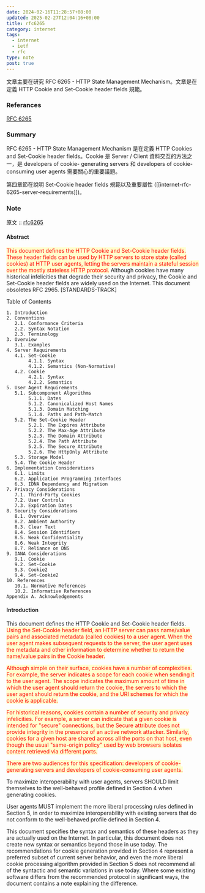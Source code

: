 ```yaml
---
date: 2024-02-16T11:28:57+08:00
updated: 2025-02-27T12:04:16+08:00
title: rfc6265
category: internet
tags:
  - internet
  - ietf
  - rfc
type: note
post: true
---
```


文章主要在研究 RFC 6265 - HTTP State Management Mechanism。文章是在定義 HTTP Cookie and Set-Cookie header fields 規範。

<!--more-->

### Referances

[RFC 6265](https://www.rfc-editor.org/rfc/rfc6265.txt)

### Summary

RFC 6265 - HTTP State Management Mechanism 是在定義 HTTP Cookies and Set-Cookie header fields。Cookie 是 Server / Client 資料交互的方法之一，是 developers of cookie-
generating servers 和 developers of cookie-consuming user agents 需要關心的重要議題。

第四章節在說明 Set-Cookie header fields 規範以及重要屬性 ([[internet-rfc-6265-server-requirements]])。

### Note

原文 :: [rfc6265](https://www.rfc-editor.org/info/rfc6265)

#### Abstract

<span style="background-color: #ffffcc; color: red">This document defines the HTTP Cookie and Set-Cookie header fields. These header fields can be used by HTTP servers to store state (called cookies) at HTTP user agents, letting the servers maintain a stateful session over the mostly stateless HTTP protocol.</span> Although cookies have many historical infelicities that degrade their security and privacy, the Cookie and Set-Cookie header fields are widely used on the Internet. This document obsoletes RFC 2965. [STANDARDS-TRACK]

Table of Contents

```text
1. Introduction
2. Conventions
   2.1. Conformance Criteria
   2.2. Syntax Notation
   2.3. Terminology
3. Overview
   3.1. Examples
4. Server Requirements
   4.1. Set-Cookie
        4.1.1. Syntax
        4.1.2. Semantics (Non-Normative)
   4.2. Cookie
        4.2.1. Syntax
        4.2.2. Semantics
5. User Agent Requirements
   5.1. Subcomponent Algorithms
        5.1.1. Dates
        5.1.2. Canonicalized Host Names
        5.1.3. Domain Matching
        5.1.4. Paths and Path-Match
   5.2. The Set-Cookie Header
        5.2.1. The Expires Attribute
        5.2.2. The Max-Age Attribute
        5.2.3. The Domain Attribute
        5.2.4. The Path Attribute
        5.2.5. The Secure Attribute
        5.2.6. The HttpOnly Attribute
   5.3. Storage Model
   5.4. The Cookie Header
6. Implementation Considerations
   6.1. Limits
   6.2. Application Programming Interfaces
   6.3. IDNA Dependency and Migration
7. Privacy Considerations
   7.1. Third-Party Cookies
   7.2. User Controls
   7.3. Expiration Dates
8. Security Considerations
   8.1. Overview
   8.2. Ambient Authority
   8.3. Clear Text
   8.4. Session Identifiers
   8.5. Weak Confidentiality
   8.6. Weak Integrity
   8.7. Reliance on DNS
9. IANA Considerations
   9.1. Cookie
   9.2. Set-Cookie
   9.3. Cookie2
   9.4. Set-Cookie2
10. References
   10.1. Normative References
   10.2. Informative References
Appendix A. Acknowledgements
```

#### Introduction

This document defines the HTTP Cookie and Set-Cookie header fields.
<span style="background-color: #ffffcc; color: red">Using the Set-Cookie header field, an HTTP server can pass name/value
pairs and associated metadata (called cookies) to a user agent. When
the user agent makes subsequent requests to the server, the user
agent uses the metadata and other information to determine whether to
return the name/value pairs in the Cookie header.</span>

<span style="background-color: #ffffcc; color: red">Although simple on their surface, cookies have a number of
complexities.  For example, the server indicates a scope for each
cookie when sending it to the user agent.  The scope indicates the
maximum amount of time in which the user agent should return the
cookie, the servers to which the user agent should return the cookie,
and the URI schemes for which the cookie is applicable.</span>

<span style="background-color: #ffffcc; color: red">For historical reasons, cookies contain a number of security and
privacy infelicities.  For example, a server can indicate that a
given cookie is intended for "secure" connections, but the Secure
attribute does not provide integrity in the presence of an active
network attacker.  Similarly, cookies for a given host are shared
across all the ports on that host, even though the usual "same-origin
policy" used by web browsers isolates content retrieved via different
ports.</span>

<span style="background-color: #ffffcc; color: red">There are two audiences for this specification: developers of cookie-
generating servers and developers of cookie-consuming user agents.</span>

To maximize interoperability with user agents, servers SHOULD limit
themselves to the well-behaved profile defined in Section 4 when
generating cookies.

User agents MUST implement the more liberal processing rules defined
in Section 5, in order to maximize interoperability with existing
servers that do not conform to the well-behaved profile defined in
Section 4.

This document specifies the syntax and semantics of these headers as
they are actually used on the Internet.  In particular, this document
does not create new syntax or semantics beyond those in use today.
The recommendations for cookie generation provided in Section 4
represent a preferred subset of current server behavior, and even the
more liberal cookie processing algorithm provided in Section 5 does
not recommend all of the syntactic and semantic variations in use
today.  Where some existing software differs from the recommended
protocol in significant ways, the document contains a note explaining
the difference.
